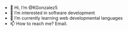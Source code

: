 - 👋 Hi, I’m @KGonzalez5
- 👀 I’m interested in software development
- 🌱 I’m currently learning web developmental languages
- 📫 How to reach me? Email.

<!---
KGonzalez5/KGonzalez5 is a ✨ special ✨ repository because its `README.md` (this file) appears on your GitHub profile.
You can click the Preview link to take a look at your changes.
--->
